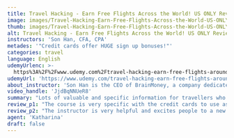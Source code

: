 ```yaml
---
title: Travel Hacking - Earn Free Flights Across the World! US ONLY Review
image: images/Travel-Hacking-Earn-Free-Flights-Across-the-World-US-ONLY-Review.jpeg
thumb: images/Travel-Hacking-Earn-Free-Flights-Across-the-World-US-ONLY-Review.jpeg
alt: Travel Hacking - Earn Free Flights Across the World! US ONLY Review
instructors: 'Son Han, CFA, CPA'
metades: '"Credit cards offer HUGE sign up bonuses!"'
categories: travel
language: English
udemyUrlenc: >-
  https%3A%2F%2Fwww.udemy.com%2Ftravel-hacking-earn-free-flights-around-the-world%2F
udemyUrl: 'https://www.udemy.com/travel-hacking-earn-free-flights-around-the-world/'
about_instructor: 'Son Han is the CEO of BrainMoney, a company dedicated to teaching people about their finances. He loves finance and traveling and volunteers with education non-profits organizations. '
video_handle: 'JjdBqNNUeR8'
summary: "Lots of valuable and specific information for travellers who want to travel for free. The course is compact, comprehensive and teaches students to know the ins-and-out of their credit cards."
review_p1: "The course is very specific with the credit cards to use as well as its advantages and disadvantages. aside from credit cards, he also gives other great examples of things to utilize in order to get more airline miles,  It teaches the students to take advantage of different things in order to rack up rewards in a short time. This course is great for anyone who loves exploring and the information included in the course is easy to understand. A lot of good examples and details were covered by the instructor and went in-depth for a lot of things. There are a lot of information in utilizing a credit card which is helpful for anyone who uses it a lot. The steps are broken down and are easily understandable for its students. "
review_p2: "The instructor is very helpful and excites people to a new world of possibilities while keeping things realistic. He gives attainable goals in order to motivate his students. It is nice to know the system of credit card and using that information to travel in a free way. All the advice that was given were sensible and practical. the course was presented in a clear and compact way. The course also includes a lot of money saving tips that teaches students to be more in control of their finances."
agent: 'Katharina'
draft: false
---
```


